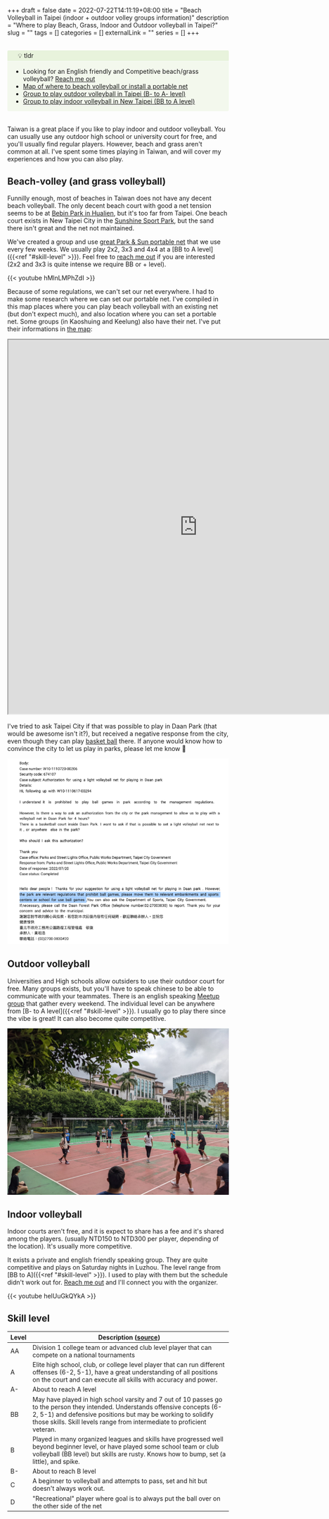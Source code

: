 +++ 
draft = false
date = 2022-07-22T14:11:19+08:00
title = "Beach Volleyball in Taipei (indoor + outdoor volley groups information)"
description = "Where to play Beach, Grass, Indoor and Outdoor volleyball in Taipei?"
slug = "" 
tags = []
categories = []
externalLink = ""
series = []
+++

<style>
.notice.question .notice-title {
    background-color: #8bc34a1a;
}

.notice .notice-title {
    margin: 0 -0.75rem;
    padding: 0.2rem 1.5rem;
    border-bottom: 1px solid #fafafa;
}

.notice.question {
    background-color: #9ccc651a;
}

.notice {
    border-radius: 0.2rem;
    position: relative;
    margin: 2rem 0;
    padding: 0 0.75rem;
    overflow: auto;
}

</style>

<div class="notice question">
  <div class="notice-title">
    💡 tldr
  </div>
  <div class="notice-content">
    <ul>
        <li>Looking for an English friendly and Competitive beach/grass volleyball? <a href="/about">Reach me out</li>
        <li><a href="https://www.google.com/maps/d/viewer?mid=1rZCw3SdiIVBASaNPQgN9-O2cCEv9TVQ&hl=en&ll=23.580052342615517%2C121.05340829999996&z=9">Map of where to beach volleyball or install a portable net</a></li>
        <li><a href="#outdoor-volleyball">Group to play outdoor volleyball in Taipei (B- to A- level)</a></li>
        <li><a href="#indoor-volleyball">Group to play indoor volleyball in New Taipei (BB to A level)</a></li>
    </ul>

  </div>
</div>

Taiwan is a great place if you like to play indoor and outdoor volleyball. You can usually use any outdoor high school or university court for free, and you'll usually find regular players. However, beach and grass aren't common at all.  I've spent some times playing in Taiwan, and will cover my experiences and how you can also play. 

## Beach-volley (and grass volleyball)

Funnilly enough, most of beaches in Taiwan does not have any decent beach volleyball. The only decent beach court with good a net tension seems to be at [Bebin Park in Hualien](https://www.google.com/maps?cid=15490952783537478442), but it's too far from Taipei. One beach court exists in New Taipei City in the [Sunshine Sport Park](https://goo.gl/maps/BkCM96u4DDPafrocA), but the sand there isn't great and the net not maintained. 

We've created a group and use [great Park & Sun portable net](https://www.parksun.com/Volleyball/Sets/spectrum-classic-volleyball-set.php) that we use every few weeks. We usually play 2x2, 3x3 and 4x4 at a [BB to A level]({{<ref "#skill-level" >}}). Feel free to [reach me out](/about/) if you are interested (2x2 and 3x3 is quite intense we require BB or + level). 

{{< youtube hMlnLMPhZdI >}}


Because of some regulations, we can't set our net everywhere. I had to make some research where we can set our portable net. I've compiled in this map places where you can play beach volleyball with an existing net (but don't expect much), and also location where you can set a portable net. Some groups (in Kaoshuing and Keelung) also have their net. I've put their informations in [the map](https://www.google.com/maps/d/viewer?mid=1rZCw3SdiIVBASaNPQgN9-O2cCEv9TVQ&hl=en&ll=23.580052342615545%2C121.05340829999996&z=8): 

<iframe src="https://www.google.com/maps/d/embed?mid=1rZCw3SdiIVBASaNPQgN9-O2cCEv9TVQ&hl=en&ehbc=2E312F" width="860" height="850"></iframe>

I've tried to ask Taipei City if that was possible to play in Daan Park (that would be awesome isn't it?), but received a negative response from the city, even though they can play [basket ball](https://goo.gl/maps/hSfF91PNTJGXdNcNA) there. If anyone would know how to convince the city to let us play in parks, please let me know 🙏 

![Ask Taipei City to use net in Parks](/img/volleyball-taipei/taipei-city-use-net-in-parks.png)




## Outdoor volleyball 

Universities and High schools allow outsiders to use their outdoor court for free. Many groups exists, but you'll have to speak chinese to be able to communicate with your teammates. There is an english speaking [Meetup group](https://www.meetup.com/taipei-sports-and-social-club/) that gather every weekend. The individual level can be anywhere from [B- to A level]({{<ref "#skill-level" >}}). I usually go to play there since the vibe is great! It can also become quite competitive. 

![Outdoor meetup volleyball Taipei](/img/volleyball-taipei/outdoor-meetup.jpg)


## Indoor volleyball
Indoor courts aren't free, and it is expect to share has a fee and it's shared among the players. (usually NTD150 to NTD300 per player, depending of the location). It's usually more competitive. 

It exists a private and english friendly speaking group. They are quite competitive and plays on Saturday nights in Luzhou. The level range from [BB to A]({{<ref "#skill-level" >}}). I used to play with them but the schedule didn't work out for. [Reach me out](/about/) and I'll connect you with the organizer. 

{{< youtube helUuGkQYkA >}}


## Skill level


   Level | Description ([source](https://rocklandvolleyball.net/skill-level))
---------|------
AA|Division 1 college team or advanced club level player that can compete on a national tournaments
A|Elite high school, club, or college level player that can run different offenses (6-2, 5-1), have a great understanding of all positions on the court and can execute all skills with accuracy and power.
A-| About to reach A level
BB|May have played in high school varsity and 7 out of 10 passes go to the person they intended. Understands offensive concepts (6-2, 5-1) and defensive positions but may be working to solidify those skills. Skill levels range from intermediate to proficient veteran.
B|Played in many organized leagues and skills have progressed well beyond beginner level, or have played some school team or club volleyball (BB level) but skills are rusty. Knows how to bump, set (a little), and spike.
B-| About to reach B level
C|A beginner to volleyball and attempts to pass, set and hit but doesn't always work out.
D|"Recreational" player where goal is to always put the ball over on the other side of the net



